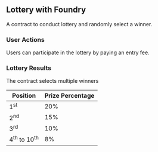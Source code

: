 ## Lottery with Foundry

A contract to conduct lottery and randomly select a winner.

### User Actions

Users can participate in the lottery by paying an entry fee.

### Lottery Results

The contract selects multiple winners

Position | Prize Percentage
-|-
1<sup>st</sup> | 20%
2<sup>nd</sup> | 15%
3<sup>rd</sup> | 10%
4<sup>th</sup> to 10<sup>th</sup> | 8%